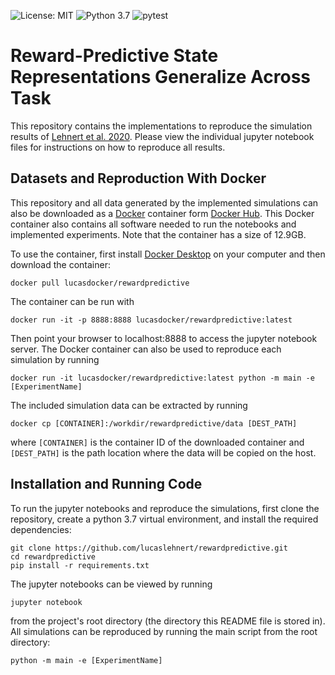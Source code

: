 ![License: MIT](https://img.shields.io/badge/License-MIT-yellow.svg)
![Python 3.7](https://img.shields.io/badge/python-3.7-blue.svg)
![pytest](https://github.com/lucaslehnert/rewardpredictive/workflows/pytest/badge.svg)

# Reward-Predictive State Representations Generalize Across Task

This repository contains the implementations to reproduce the simulation results of [Lehnert et al. 2020][paper].
Please view the individual jupyter notebook files for instructions on how to reproduce all results.

## Datasets and Reproduction With Docker

This repository and all data generated by the implemented simulations can also be downloaded as a [Docker][docker] 
container form [Docker Hub][dockerhub]. This Docker container also contains all software needed to run the notebooks and implemented 
experiments. Note that the container has a size of 12.9GB.

To use the container, first install [Docker Desktop][dockerdesktop] on your computer and then download the container:

```angular2
docker pull lucasdocker/rewardpredictive
```

The container can be run with

```angular2
docker run -it -p 8888:8888 lucasdocker/rewardpredictive:latest
```

Then point your browser to localhost:8888 to access the jupyter notebook server.
The Docker container can also be used to reproduce each simulation by running

```angular2
docker run -it lucasdocker/rewardpredictive:latest python -m main -e [ExperimentName]
```

The included simulation data can be extracted by running

```angular2
docker cp [CONTAINER]:/workdir/rewardpredictive/data [DEST_PATH]
```

where `[CONTAINER]` is the container ID of the downloaded container and `[DEST_PATH]` is the path location where the 
data will be copied on the host.

## Installation and Running Code

To run the jupyter notebooks and reproduce the simulations, first clone the repository, create a python 3.7 virtual environment, and install the required 
dependencies:

```
git clone https://github.com/lucaslehnert/rewardpredictive.git
cd rewardpredictive
pip install -r requirements.txt
```

The jupyter notebooks can be viewed by running 

```
jupyter notebook
```

from the project's root directory (the directory this README file is stored in).
All simulations can be reproduced by running the main script from the root directory:

```
python -m main -e [ExperimentName]
```

[paper]: https://www.biorxiv.org/content/10.1101/653493v2
[docker]: https://www.docker.com/
[dockerhub]: https://hub.docker.com/r/lucasdocker/rewardpredictive
[dockerdesktop]: https://www.docker.com/products/docker-desktop
